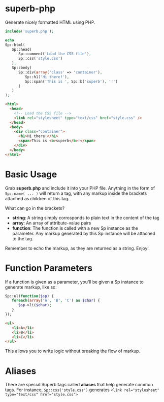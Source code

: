 superb-php
==========

Generate nicely formatted HTML using PHP.

```php
include('superb.php');

echo
Sp::html(
   Sp::head(
      Sp::comment('Load the CSS file'),
      Sp::css('style.css')
   ),
   Sp::body(
      Sp::div(array('class' => 'container'),
         Sp::h1('Hi there!'),
         Sp::span('This is ', Sp::b('superb'), '!')
      )
   )
);
```

```html
<html>
  <head>
    <!-- Load the CSS file -->
    <link rel="stylesheet" type="text/css" href="style.css" />
  </head>
  <body>
    <div class="container">
      <h1>Hi there!</h1>
      <span>This is <b>superb</b>!</span>
    </div>
  </body>
</html>
```

Basic Usage
===========

Grab **superb.php** and include it into your PHP file.
Anything in the form of ```Sp::name( ... )``` will return a tag, with any markup inside the brackets attached as children of this tag.

What can go in the brackets?

* **string**: A string simply corrosponds to plain text in the content of the tag
* **array**: An array of attribute-value pairs
* **function**: The function is called with a new Sp instance as the parameter. Any markup generated by this Sp instance will be attached to the tag.

Remember to echo the markup, as they are returned as a string. Enjoy!

Function Parameters
===================

If a function is given as a parameter, you'll be given a Sp instance to generate markup, like so:

```php
Sp::ul(function($sp) {
   foreach(array('A', 'B', 'C') as $char) {
      $sp->li($char);
   }
});
```

```html
<ul>
   <li>A</li>
   <li>B</li>
   <li>C</li>
</ul>
```

This allows you to write logic without breaking the flow of markup.

Aliases
=======

There are special Superb tags called **aliases** that help generate common tags. For instance, ```Sp::css('style.css')``` generates ```<link rel="stylesheet" type="text/css" href="style.css">```